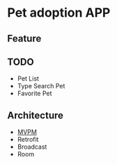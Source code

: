 # Pet adoption APP

## Feature


## TODO 
* Pet List
* Type Search Pet
* Favorite Pet

## Architecture

* [MVPM](https://academy.realm.io/cn/posts/slug-marcus-zarra-exploring-mvcn-swift/)
* Retrofit
* Broadcast 
* Room




